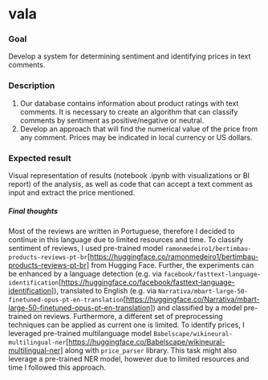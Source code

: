 # vala

### Goal
Develop a system for determining sentiment and identifying prices in text comments.

### Description
1. Our database contains information about product ratings with text comments. It is necessary to create an algorithm that can classify comments by sentiment as positive/negative or neutral.
2. Develop an approach that will find the numerical value of the price from any comment. Prices may be indicated in local currency or US dollars.

### Expected result
Visual representation of results (notebook .ipynb with visualizations or BI report) of the analysis, as well as code that can accept a text comment as input and extract the price mentioned.

##### Final thoughts
Most of the reviews are written in Portuguese, therefore I decided to continue in this language due to limited resources and time. To classify sentiment of reviews, I used pre-trained model `ramonmedeiro1/bertimbau-products-reviews-pt-br`[https://huggingface.co/ramonmedeiro1/bertimbau-products-reviews-pt-br] from Hugging Face. Further, the experiments can be enhanced by a language detection (e.g. via `facebook/fasttext-language-identification`[https://huggingface.co/facebook/fasttext-language-identification]), translated to English (e.g. via `Narrativa/mbart-large-50-finetuned-opus-pt-en-translation`[https://huggingface.co/Narrativa/mbart-large-50-finetuned-opus-pt-en-translation]) and classified by a model pre-trained on reviews. Furthermore, a different set of preprocessing techniques can be applied as current one is limited. 
To identify prices, I leveraged pre-trained multilanguage model `Babelscape/wikineural-multilingual-ner`[https://huggingface.co/Babelscape/wikineural-multilingual-ner] along with `price_parser` library. This task might also leverage a pre-trained NER model, however due to limited resources and time I followed this approach.

